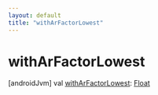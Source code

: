 ```yaml
---
layout: default
title: "withArFactorLowest"
---
```


# withArFactorLowest

[androidJvm]
val [withArFactorLowest](with-ar-factor-lowest.md): [Float](https://kotlinlang.org/api/core/kotlin-stdlib/kotlin/-float/index.html)
